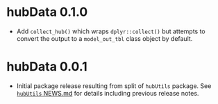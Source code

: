 # hubData 0.1.0

* Add `collect_hub()` which wraps `dplyr::collect()` but attempts to convert the output to a `model_out_tbl` class object by default.

# hubData 0.0.1

* Initial package release resulting from split of `hubUtils` package. See [`hubUtils` NEWS.md](https://github.com/Infectious-Disease-Modeling-Hubs/hubUtils/blob/main/NEWS.md) for details including previous release notes.
